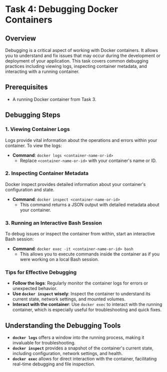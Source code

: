 # Task 4: Debugging Docker Containers

## Overview

Debugging is a critical aspect of working with Docker containers. It allows you to understand and fix issues that may occur during the development or deployment of your application. This task covers common debugging practices including viewing logs, inspecting container metadata, and interacting with a running container.

## Prerequisites

- A running Docker container from Task 3.

## Debugging Steps

### 1. Viewing Container Logs

Logs provide vital information about the operations and errors within your container. To view the logs:

- **Command**: `docker logs <container-name-or-id>`
  - Replace `<container-name-or-id>` with your container's name or ID.

### 2. Inspecting Container Metadata

Docker inspect provides detailed information about your container's configuration and state.

- **Command**: `docker inspect <container-name-or-id>`
  - This command returns a JSON output with detailed metadata about your container.

### 3. Running an Interactive Bash Session

To debug issues or inspect the container from within, start an interactive Bash session:

- **Command**: `docker exec -it <container-name-or-id> bash`
  - This allows you to execute commands inside the container as if you were working on a local Bash session.

### Tips for Effective Debugging

- **Follow the logs**: Regularly monitor the container logs for errors or unexpected behavior.
- **Use `docker inspect` wisely**: Inspect the container to understand its current state, network settings, and mounted volumes.
- **Interact with the container**: Use `docker exec` to interact with the running container, which is especially useful for troubleshooting and quick fixes.

## Understanding the Debugging Tools

- **`docker logs`** offers a window into the running process, making it invaluable for troubleshooting.
- **`docker inspect`** provides a snapshot of the container's current state, including configuration, network settings, and health.
- **`docker exec`** allows for direct interaction with the container, facilitating real-time debugging and file inspection.
